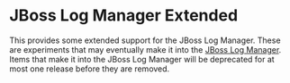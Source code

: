 JBoss Log Manager Extended
============

This provides some extended support for the JBoss Log Manager. These are experiments that may eventually make it into
the [JBoss Log Manager](https://github.com/jboss-logging/jboss-logmanager). Items that make it into the JBoss Log Manager
will be deprecated for at most one release before they are removed.